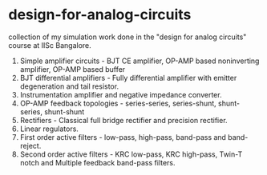 # design-for-analog-circuits
collection of my simulation work done in the "design for analog circuits" course at IISc Bangalore.

1. Simple amplifier circuits - BJT CE amplifier, OP-AMP based noninverting amplifier, OP-AMP based buffer
2. BJT differential amplifiers - Fully differential amplifier with emitter degeneration and tail resistor.
3. Instrumentation amplifier and negative impedance converter.
4. OP-AMP feedback topologies - series-series, series-shunt, shunt-series, shunt-shunt
5. Rectifiers - Classical full bridge rectifier and precision rectifier.
6. Linear regulators.
7. First order active filters - low-pass, high-pass, band-pass and band-reject.
8. Second order active filters - KRC low-pass, KRC high-pass, Twin-T notch and Multiple feedback band-pass filters.
